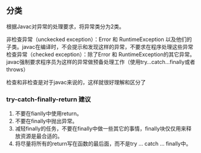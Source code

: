 

## 分类
根据Javac对异常的处理要求，将异常类分为2类。

非检查异常（unckecked exception）：Error 和 RuntimeException 以及他们的子类。javac在编译时，不会提示和发现这样的异常，不要求在程序处理这些异常
检查异常（checked exception）：除了Error 和 RuntimeException的其它异常。javac强制要求程序员为这样的异常做预备处理工作（使用try…catch…finally或者throws）

检查和非检查是对于javac来说的，这样就很好理解和区分了

### try-catch-finally-return 建议

1.	不要在fianlly中使用return。
2.	不要在finally中抛出异常。
3.	减轻finally的任务，不要在finally中做一些其它的事情，finally块仅仅用来释放资源是最合适的。
4.	将尽量将所有的return写在函数的最后面，而不是try … catch … finally中。